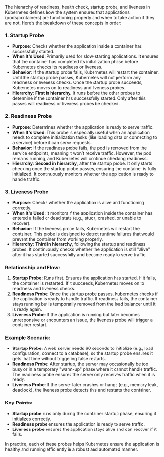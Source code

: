 The hierarchy of readiness, health check, startup probe, and liveness in Kubernetes defines how the system ensures that applications (pods/containers) are functioning properly and when to take action if they are not. Here’s the breakdown of these concepts in order:

### 1. **Startup Probe**
- **Purpose**: Checks whether the application inside a container has successfully started.
- **When It's Used**: Primarily used for slow-starting applications. It ensures that the container has completed its initialization phase before Kubernetes checks its readiness or liveness.
- **Behavior**: If the startup probe fails, Kubernetes will restart the container. Until the startup probe passes, Kubernetes will not perform any readiness or liveness checks. Once the startup probe succeeds, Kubernetes moves on to readiness and liveness probes.
- **Hierarchy**: **First in hierarchy**. It runs before the other probes to determine if the container has successfully started. Only after this passes will readiness or liveness probes be checked.

### 2. **Readiness Probe**
- **Purpose**: Determines whether the application is ready to serve traffic.
- **When It's Used**: This probe is especially useful when an application needs to complete initialization tasks (like loading data or connecting to a service) before it can serve requests.
- **Behavior**: If the readiness probe fails, the pod is removed from the service endpoints, meaning it won’t receive traffic. However, the pod remains running, and Kubernetes will continue checking readiness.
- **Hierarchy**: **Second in hierarchy**, after the startup probe. It only starts checking once the startup probe passes, ensuring the container is fully initialized. It continuously monitors whether the application is ready to handle traffic.

### 3. **Liveness Probe**
- **Purpose**: Checks whether the application is alive and functioning correctly.
- **When It's Used**: It monitors if the application inside the container has entered a failed or dead state (e.g., stuck, crashed, or unable to recover).
- **Behavior**: If the liveness probe fails, Kubernetes will restart the container. This probe is designed to detect runtime failures that would prevent the container from working properly.
- **Hierarchy**: **Third in hierarchy**, following the startup and readiness probes. It continuously checks whether the application is still "alive" after it has started successfully and become ready to serve traffic.

### Relationship and Flow:
1. **Startup Probe**: Runs first. Ensures the application has started. If it fails, the container is restarted. If it succeeds, Kubernetes moves on to readiness and liveness checks.
2. **Readiness Probe**: Once the startup probe passes, Kubernetes checks if the application is ready to handle traffic. If readiness fails, the container stays running but is temporarily removed from the load balancer until it is ready again.
3. **Liveness Probe**: If the application is running but later becomes unresponsive or encounters an issue, the liveness probe will trigger a container restart.

### Example Scenario:
- **Startup Probe**: A web server needs 60 seconds to initialize (e.g., load configuration, connect to a database), so the startup probe ensures it gets that time without triggering false restarts.
- **Readiness Probe**: After startup, the server may occasionally be too busy or in a temporary "warm-up" phase where it cannot handle traffic. The readiness probe ensures the server only receives traffic when it is ready.
- **Liveness Probe**: If the server later crashes or hangs (e.g., memory leak, deadlock), the liveness probe detects this and restarts the container.

### Key Points:
- **Startup probe** runs only during the container startup phase, ensuring it initializes correctly.
- **Readiness probe** ensures the application is ready to serve traffic.
- **Liveness probe** ensures the application stays alive and can recover if it fails.

In practice, each of these probes helps Kubernetes ensure the application is healthy and running efficiently in a robust and automated manner.